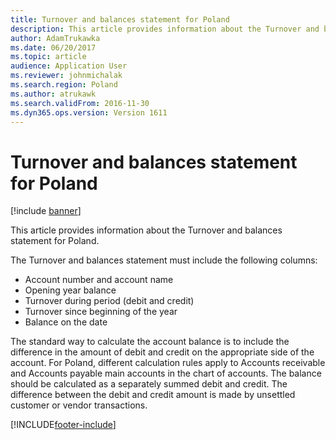 ```yaml
---
title: Turnover and balances statement for Poland
description: This article provides information about the Turnover and balances statement for Poland.
author: AdamTrukawka
ms.date: 06/20/2017
ms.topic: article
audience: Application User
ms.reviewer: johnmichalak
ms.search.region: Poland
ms.author: atrukawk
ms.search.validFrom: 2016-11-30
ms.dyn365.ops.version: Version 1611
---
```


# Turnover and balances statement for Poland

[!include [banner](../../includes/banner.md)]

This article provides information about the Turnover and balances statement for Poland.

The Turnover and balances statement must include the following columns:

-   Account number and account name
-   Opening year balance
-   Turnover during period (debit and credit)
-   Turnover since beginning of the year
-   Balance on the date

The standard way to calculate the account balance is to include the difference in the amount of debit and credit on the appropriate side of the account. For Poland, different calculation rules apply to Accounts receivable and Accounts payable main accounts in the chart of accounts. The balance should be calculated as a separately summed debit and credit. The difference between the debit and credit amount is made by unsettled customer or vendor transactions.





[!INCLUDE[footer-include](../../../includes/footer-banner.md)]
